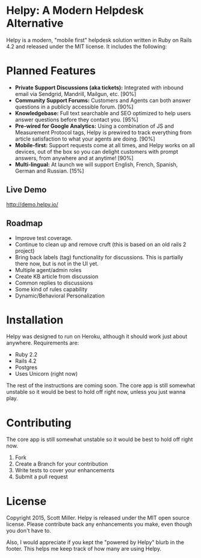 Helpy: A Modern Helpdesk Alternative
====================================

Helpy is a modern, "mobile first" helpdesk solution written in Ruby on Rails 4.2 and released under the MIT license. It includes the following:

Planned Features
========

- **Private Support Discussions (aka tickets):**
Integrated with inbound email via Sendgrid, Mandrill, Mailgun, etc. [90%]
- **Community Support Forums:** Customers and Agents can both answer questions in a publicly accessible forum. [90%]
- **Knowledgebase:** Full text searchable and SEO optimized to help users answer questions before they contact you. [95%]
- **Pre-wired for Google Analytics:**  Using a combination of JS and Measurement Protocol tags, Helpy is prewired to track everything from article satisfaction to what your agents are doing. [90%]
- **Mobile-first:** Support requests come at all times, and Helpy works on all devices, out of the box so you can delight customers with prompt answers, from anywhere and at anytime! [90%]
- **Multi-lingual:** At launch we will support English, French, Spanish, German and Russian.  [15%]

Live Demo
---------

http://demo.helpy.io/


Roadmap
-------

- Improve test coverage.
- Continue to clean up and remove cruft (this is based on an old rails 2 project)
- Bring back labels (tag) functionality for discussions.  This is partially there now, but is not in the UI yet.
- Multiple agent/admin roles
- Create KB article from discussion
- Common replies to discussions
- Some kind of rules capability
- Dynamic/Behavioral Personalization


Installation
============

Helpy was designed to run on Heroku, although it should work just about anywhere. Requirements are:

- Ruby 2.2
- Rails 4.2
- Postgres
- Uses Unicorn (right now)

The rest of the instructions are coming soon. The core app is still somewhat unstable so it would be best to hold off right now, unless you just wanna play.



Contributing
============

The core app is still somewhat unstable so it would be best to hold off right now.

1. Fork
2. Create a Branch for your contribution
3. Write tests to cover your enhancements
4. Submit a pull request




License
=======

Copyright 2015, Scott Miller. Helpy is released under the MIT open source license.  Please contribute back any enhancements you make, even though you don't have to.  

Also, I would appreciate if you kept the "powered by Helpy" blurb in the footer.  This helps me keep track of how many are using Helpy.
